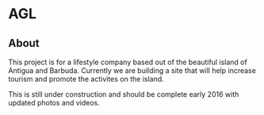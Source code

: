 # AGL
## About

This project is for a lifestyle company based out of the beautiful island of Antigua and Barbuda.
Currently we are building a site that will help increase tourism and promote the activites on the island.

This is still under construction and should be complete early 2016 with updated photos and videos.
